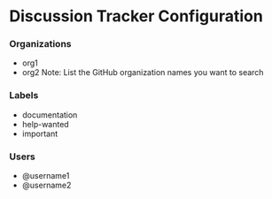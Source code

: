 # Discussion Tracker Configuration

### Organizations
- org1
- org2
Note: List the GitHub organization names you want to search

### Labels
- documentation
- help-wanted
- important

### Users
- @username1
- @username2